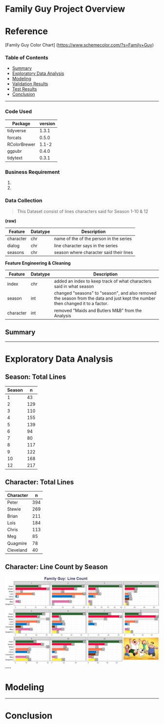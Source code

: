 # Family Guy Project Overview

# Reference
[Family Guy Color Chart] (https://www.schemecolor.com/?s=Family+Guy)

### Table of Contents
- [Summary]()
- [Exploratory Data Analysis]()
- [Modeling]()
- [Validation Results]()
- [Test Results]()
- [Conclusion]()

---

### Code Used

Package | version
--- | ---
tidyverse | 1.3.1
forcats | 0.5.0
RColorBrewer | 1.1-2
ggpubr | 0.4.0
tidytext | 0.3.1

### Business Requirement
1.
2.

### Data Collection
> This Dataset consist of lines characters said for Season 1-10 & 12

**(raw)**

Feature | Datatype | Description
--- | --- | ---
character | chr | name of the of the person in the series
dialog | chr | line character says in the series
seasons | chr | season where character said their lines

**Feature Engineering & Cleaning**

Feature | Datatype | Description
--- | --- | ---
index | chr | added an index to keep track of what characters said in what season
season | int | changed "seasons" to "season", and also removed the season from the data and just kept the number then changed it to a factor.
character | int | removed "Maids and Butlers M&B" from the Analysis


## Summary

---

# Exploratory Data Analysis

## Season: Total Lines
Season | n
--- | ---
1 | 43
2 | 129
3 | 110
4 | 155
5 | 139
6 | 94
7 | 80
8 | 117
9 | 122
10 | 168
12 | 217

## Character: Total Lines
Character | n
--- | ---
Peter | 394
Stewie | 269
Brian | 211
Lois | 184
Chris | 113
Meg | 85
Quagmire | 78
Cleveland | 40

## Character: Line Count by Season
<img src="Images/family_Linecount.PNG" width="1000">
---

# Modeling

---

# Conclusion
